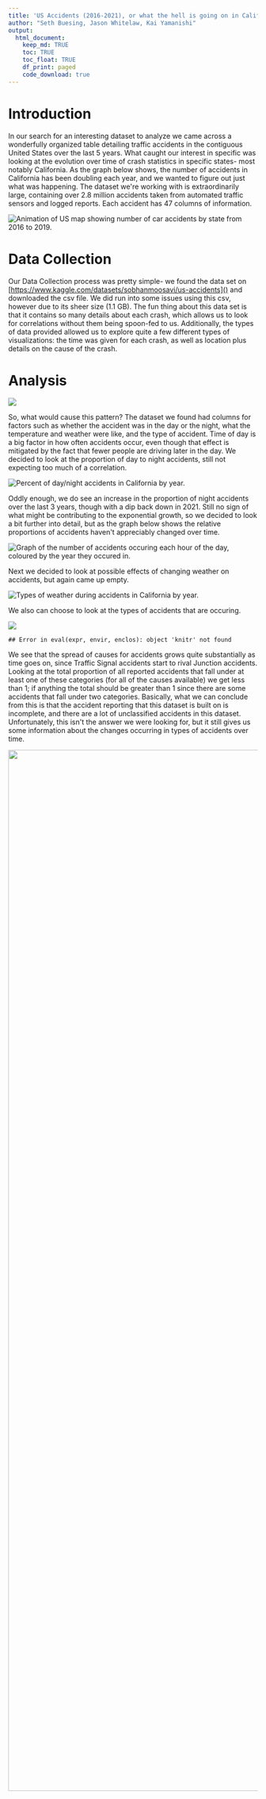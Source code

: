 ```yaml
---
title: 'US Accidents (2016-2021), or what the hell is going on in California?'
author: "Seth Buesing, Jason Whitelaw, Kai Yamanishi"
output: 
  html_document:
    keep_md: TRUE
    toc: TRUE
    toc_float: TRUE
    df_print: paged
    code_download: true
---
```












# Introduction
  In our search for an interesting dataset to analyze we came across a wonderfully organized table detailing traffic accidents in the contiguous United States over the last 5 years. What caught our interest in specific was looking at the evolution over time of crash statistics in specific states- most notably California. As the graph below shows, the number of accidents in California has been doubling each year, and we wanted to figure out just what was happening. The dataset we're working with is extraordinarily large, containing over 2.8 million accidents taken from automated traffic sensors and logged reports. Each accident has 47 columns of information.





<img src="accidents.gif" title="Animation of US map showing number of car accidents by state from 2016 to 2019." alt="Animation of US map showing number of car accidents by state from 2016 to 2019."  />

# Data Collection
  Our Data Collection process was pretty simple- we found the data set on [https://www.kaggle.com/datasets/sobhanmoosavi/us-accidents]() and downloaded the csv file. We did run into some issues using this csv, however due to its sheer size (1.1 GB). The fun thing about this data set is that it contains so many details about each crash, which allows us to look for correlations without them being spoon-fed to us. Additionally, the types of data provided allowed us to explore quite a few different types of visualizations: the time was given for each crash, as well as location plus details on the cause of the crash.

# Analysis



![](Final_Draft_files/figure-html/unnamed-chunk-8-1.png)<!-- -->







So, what would cause this pattern? The dataset we found had columns for factors such as whether the accident was in the day or the night, what the temperature and weather were like, and the type of accident. Time of day is a big factor in how often accidents occur, even though that effect is mitigated by the fact that fewer people are driving later in the day. We decided to look at the proportion of day to night accidents, still not expecting too much of a correlation.

<img src="Final_Draft_files/figure-html/unnamed-chunk-12-1.png" title="Percent of day/night accidents in California by year." alt="Percent of day/night accidents in California by year."  />

Oddly enough, we do see an increase in the proportion of night accidents over the last 3 years, though with a dip back down in 2021. Still no sign of what might be contributing to the exponential growth, so we decided to look a bit further into detail, but as the graph below shows the relative proportions of accidents haven't appreciably changed over time.

<img src="Final_Draft_files/figure-html/unnamed-chunk-13-1.png" title="Graph of the number of accidents occuring each hour of the day, coloured by the year they occured in." alt="Graph of the number of accidents occuring each hour of the day, coloured by the year they occured in."  />

Next we decided to look at possible effects of changing weather on accidents, but again came up empty.

<img src="Final_Draft_files/figure-html/unnamed-chunk-14-1.png" title="Types of weather during accidents in California by year." alt="Types of weather during accidents in California by year."  />

We also can choose to look at the types of accidents that are occuring. 

![](Final_Draft_files/figure-html/unnamed-chunk-15-1.gif)<!-- -->


```
## Error in eval(expr, envir, enclos): object 'knitr' not found
```

We see that the spread of causes for accidents grows quite substantially as time goes on, since Traffic Signal accidents start to rival Junction accidents. Looking at the total proportion of all reported accidents that fall under at least one of these categories (for all of the causes available) we get less than 1; if anything the total should be greater than 1 since there are some accidents that fall under two categories. Basically, what we can conclude from this is that the accident reporting that this dataset is built on is incomplete, and there are a lot of unclassified accidents in this dataset. Unfortunately, this isn't the answer we were looking for, but it still gives us some information about the changes occurring in types of accidents over time. 

<img src="images/LA_bigstreets.png" width="2100" />

